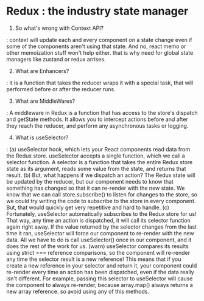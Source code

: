 # Redux : the industry state manager

1. So what's wrong with Context API?

: context will update each and every component on a state change even if some of the components aren't using that state. And no, react memo or other memoization stuff won't help either. that is why need for global state managers like zustand or redux arrises.

2. What are Enhancers?

: it is a function that takes the reducer wraps it with a special task, that will performed before or after the reducer runs.

3. What are MiddleWares?

: A middleware in Redux is a function that has access to the store's dispatch and getState methods. It allows you to intercept actions before and after they reach the reducer, and perform any asynchronous tasks or logging.

4. What is useSelector?

: (a)  useSelector hook, which lets your React components read data from the Redux store. useSelector accepts a single function, which we call a selector function. A selector is a function that takes the entire Redux store state as its argument, reads some value from the state, and returns that result.
(b) But, what happens if we dispatch an action? The Redux state will be updated by the reducer, but our component needs to know that something has changed so that it can re-render with the new state. We know that we can call store.subscribe() to listen for changes to the store, so we could try writing the code to subscribe to the store in every component. But, that would quickly get very repetitive and hard to handle.
(c) Fortunately, useSelector automatically subscribes to the Redux store for us! That way, any time an action is dispatched, it will call its selector function again right away. If the value returned by the selector changes from the last time it ran, useSelector will force our component to re-render with the new data. All we have to do is call useSelector() once in our component, and it does the rest of the work for us.
(warn) useSelector compares its results using strict === reference comparisons, so the component will re-render any time the selector result is a new reference! This means that if you create a new reference in your selector and return it, your component could re-render every time an action has been dispatched, even if the data really isn't different. For example, passing this selector to useSelector will cause the component to always re-render, because array.map() always returns a new array reference. so avoid using any of this methods.
